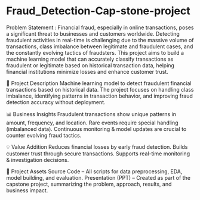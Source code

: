 # Fraud_Detection-Cap-stone-project

Problem Statement : 
Financial fraud, especially in online transactions, poses a significant threat to businesses and customers worldwide. Detecting fraudulent activities in real-time is challenging due to the massive volume of transactions, class imbalance between legitimate and fraudulent cases, and the constantly evolving tactics of fraudsters. This project aims to build a machine learning model that can accurately classify transactions as fraudulent or legitimate based on historical transaction data, helping financial institutions minimize losses and enhance customer trust.

📌 Project Description
Machine learning model to detect fraudulent financial transactions based on historical data. The project focuses on handling class imbalance, identifying patterns in transaction behavior, and improving fraud detection accuracy without deployment.

📊 Business Insights
Fraudulent transactions show unique patterns in amount, frequency, and location.
Rare events require special handling (imbalanced data).
Continuous monitoring & model updates are crucial to counter evolving fraud tactics.

💡 Value Addition
Reduces financial losses by early fraud detection.
Builds customer trust through secure transactions.
Supports real-time monitoring & investigation decisions.

📂 Project Assets
Source Code – All scripts for data preprocessing, EDA, model building, and evaluation.
Presentation (PPT) – Created as part of the capstone project, summarizing the problem, approach, results, and business impact.
